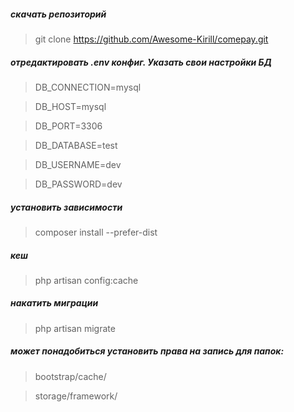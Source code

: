 ##### скачать репозиторий
> git clone https://github.com/Awesome-Kirill/comepay.git
##### отредактировать .env конфиг. Указать свои настройки БД
>DB_CONNECTION=mysql

>DB_HOST=mysql

>DB_PORT=3306

>DB_DATABASE=test

>DB_USERNAME=dev

>DB_PASSWORD=dev

##### установить зависимости
> composer install --prefer-dist
##### кеш
> php artisan config:cache 
##### накатить миграции
> php artisan migrate
##### может понадобиться установить права на запись для папок:
> bootstrap/cache/

> storage/framework/
